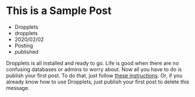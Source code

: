 # This is a Sample Post
- Dropplets
- dropplets
- 2020/02/02
- Posting
- published

Dropplets is all installed and ready to go. Life is good when there are no confusing databases or admins to worry about. Now all you have to do is publish your first post. To do that, just follow [these instructions](https://github.com/circa75/dropplets/blob/master/README.md). Or, if you already know how to use Dropplets, just publish your first post to delete this message.